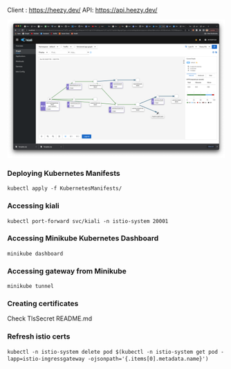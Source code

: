 Client : https://heezy.dev/
API: https://api.heezy.dev/

![alt text](https://github.com/KDKHD/BioLink/blob/master/kiali_graph.png?raw=true)
### Deploying Kubernetes Manifests
```
kubectl apply -f KubernetesManifests/
```

### Accessing kiali
```
kubectl port-forward svc/kiali -n istio-system 20001
```

### Accessing Minikube Kubernetes Dashboard
```
minikube dashboard
```


### Accessing gateway from Minikube
```
minikube tunnel
```

### Creating certificates
Check TlsSecret README.md

### Refresh istio certs
```
kubectl -n istio-system delete pod $(kubectl -n istio-system get pod -lapp=istio-ingressgateway -ojsonpath='{.items[0].metadata.name}')
```


